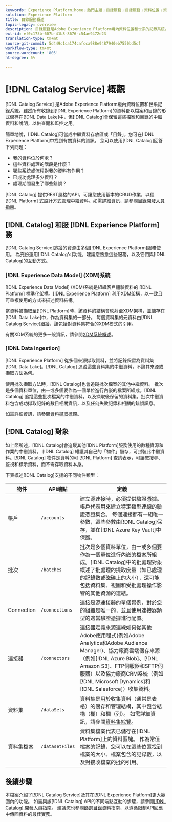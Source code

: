 ```yaml
---
keywords: Experience Platform;home；熱門主題；目錄服務；目錄服務；資料位置；資料管理；資料管理；世系；目錄；啟用資料集
solution: Experience Platform
title: 目錄服務概述
topic-legacy: overview
description: 目錄服務是Adobe Experience Platform境內資料位置和世系的記錄系統。 雖然所有吸收到Experience Platform中的資料都會以檔案和目錄的形式儲存在資料湖中，但目錄會保留這些檔案和目錄的中繼資料和說明，以供查閱和監控之用。
exl-id: ef0c173b-607b-41b8-8676-c54ae9472e23
translation-type: tm+mt
source-git-commit: 5d449c1ca174cafcca988e9487940eb7550bd5cf
workflow-type: tm+mt
source-wordcount: '805'
ht-degree: 5%

---
```


# [!DNL Catalog Service] 概觀

[!DNL Catalog Service] 是Adobe Experience Platform境內資料位置和世系記錄系統。雖然所有收錄到[!DNL Experience Platform]的資料都以檔案和目錄的形式儲存在[!DNL Data Lake]中，但[!DNL Catalog]會保留這些檔案和目錄的中繼資料和說明，以供查閱和監控之用。

簡單地說，[!DNL Catalog]可當成中繼資料存放區或「目錄」，您可在[!DNL Experience Platform]中找到有關資料的資訊。 您可以使用[!DNL Catalog]回答下列問題：

* 我的資料位於何處？
* 這些資料處理的階段是什麼？
* 哪些系統或流程對我的資料有作用？
* 已成功處理多少資料？
* 處理期間發生了哪些錯誤？

[!DNL Catalog] 提供REST風格的API，可讓您使用基本的CRUD作業，以程 [!DNL Platform] 式設計方式管理中繼資料。如需詳細資訊，請參閱[目錄開發人員指南](api/getting-started.md)。

## [!DNL Catalog] 和服 [!DNL Experience Platform] 務

[!DNL Catalog Service]追蹤的資源由多個[!DNL Experience Platform]服務使用。 為充份運用[!DNL Catalog's]功能，建議您熟悉這些服務，以及它們與[!DNL Catalog]的互動方式。

### [!DNL Experience Data Model] (XDM)系統

[!DNL Experience Data Model] (XDM)系統是組織客戶體驗資料的 [!DNL Platform] 標準化架構。[!DNL Experience Platform] 利用XDM架構，以一致且可重複使用的方式來描述資料結構。

當資料被擷取至[!DNL Platform]時，該資料的結構會映射至XDM架構，並儲存在[!DNL Data Lake]中，作為資料集的一部分。 每個資料集的元資料由[!DNL Catalog Service]跟蹤，該包括對資料集符合的XDM模式的引用。

有關XDM系統的更多一般資訊，請參閱[XDM系統概述](../xdm/home.md)。

### [!DNL Data Ingestion]

[!DNL Experience Platform] 從多個來源擷取資料，並將記錄保留為資料集 [!DNL Data Lake]。[!DNL Catalog] 追蹤這些資料集的中繼資料，不論其來源或擷取方法為何。

使用批次擷取方法時，[!DNL Catalog]也會追蹤批次檔案的其他中繼資料。 批次是多個資料單位，由一或多個要作為一個單位進行內嵌的檔案所組成。[!DNL Catalog] 追蹤這些批次檔案的中繼資料，以及擷取後保留的資料集。批次中繼資料包含成功擷取記錄的數目相關資訊，以及任何失敗記錄和相關的錯誤訊息。

如需詳細資訊，請參閱[資料擷取概觀](../ingestion/home.md)。

## [!DNL Catalog] 對象

如上節所述，[!DNL Catalog]會追蹤其他[!DNL Platform]服務使用的數種資源和作業的中繼資料。 [!DNL Catalog] 維護其自己的「物件」儲存，可封裝此中繼資料。[!DNL Catalog] 物件是資料的可 [!DNL Platform] 查詢表示，可讓您搜尋、監視和標示資料，而不需存取資料本身。

下表概述[!DNL Catalog]支援的不同物件類型：

| 物件 | API端點 | 定義 |
|---|---|---|
| 帳戶 | `/accounts` | 建立源連接時，必須提供驗證憑據。 帳戶代表用來建立特定類型連線的驗證憑證集合。 每個連接都有一組唯一參數，這些參數由[!DNL Catalog]保存，並在[!DNL Azure Key Vault]中保護。 |
| 批次 | `/batches` | 批次是多個資料單位，由一或多個要作為一個單位進行內嵌的檔案所組成。[!DNL Catalog]中的批處理對象概述了批處理的提取度量（如已處理的記錄數或磁碟上的大小），還可能包括資料集、視圖和受批處理操作影響的其他資源的連結。 |
| Connection | `/connections` | 連接是源連接器的單個實例，對於您的組織是唯一的，並且使用連接器類型的適當驗證憑據進行配置。 |
| 連接器 | `/connectors` | 連接器定義來源連線如何從其他Adobe應用程式(例如Adobe Analytics和Adobe Audience Manager)、協力廠商雲端儲存來源（例如[!DNL Azure Blob]、[!DNL Amazon S3]、FTP伺服器和SFTP伺服器）以及協力廠商CRM系統（例如[!DNL Microsoft Dynamics]和[!DNL Salesforce]）收集資料。 |
| 資料集 | `/dataSets` | 資料集是用於收集資料（通常是表格）的儲存和管理結構，其中包含結構（欄）和欄（列）。 如需詳細資訊，請參閱[資料集綜覽](./datasets/overview.md)。 |
| 資料集檔案 | `/datasetFiles` | 資料集檔案代表已儲存在[!DNL Platform]上的資料區塊。 作為常值檔案的記錄，您可以在這些位置找到檔案的大小、檔案包含的記錄數，以及對接收檔案的批的引用。 |

## 後續步驟

本檔案介紹了[!DNL Catalog Service]及其在[!DNL Experience Platform]更大範圍內的功能。 如需與該[!DNL Catalog] API的不同端點互動的步驟，請參閱[[!DNL Catalog] 開發人員指南](api/getting-started.md)。 建議您也參閱[篩選目錄資料](api/filter-data.md)指南，以遵循限制API回應中傳回資料的最佳實務。

